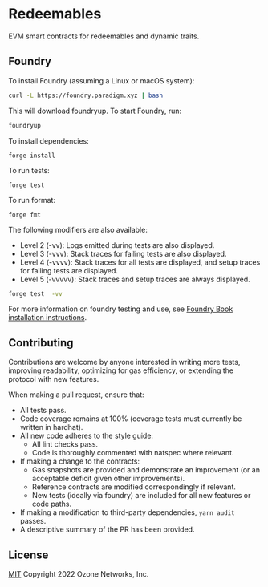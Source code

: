 # Redeemables

EVM smart contracts for redeemables and dynamic traits.

## Foundry

To install Foundry (assuming a Linux or macOS system):

```bash
curl -L https://foundry.paradigm.xyz | bash
```

This will download foundryup. To start Foundry, run:

```bash
foundryup
```

To install dependencies:

```
forge install
```

To run tests:

```
forge test
```

To run format:

```
forge fmt
```

<!--
To run gas snapshot:

```
forge snapshot
```
-->

The following modifiers are also available:

- Level 2 (-vv): Logs emitted during tests are also displayed.
- Level 3 (-vvv): Stack traces for failing tests are also displayed.
- Level 4 (-vvvv): Stack traces for all tests are displayed, and setup traces for failing tests are displayed.
- Level 5 (-vvvvv): Stack traces and setup traces are always displayed.

```bash
forge test  -vv
```

For more information on foundry testing and use, see [Foundry Book installation instructions](https://book.getfoundry.sh/getting-started/installation).

## Contributing

Contributions are welcome by anyone interested in writing more tests, improving readability, optimizing for gas efficiency, or extending the protocol with new features.

When making a pull request, ensure that:

- All tests pass.
- Code coverage remains at 100% (coverage tests must currently be written in hardhat).
- All new code adheres to the style guide:
  - All lint checks pass.
  - Code is thoroughly commented with natspec where relevant.
- If making a change to the contracts:
  - Gas snapshots are provided and demonstrate an improvement (or an acceptable deficit given other improvements).
  - Reference contracts are modified correspondingly if relevant.
  - New tests (ideally via foundry) are included for all new features or code paths.
- If making a modification to third-party dependencies, `yarn audit` passes.
- A descriptive summary of the PR has been provided.

## License

[MIT](LICENSE) Copyright 2022 Ozone Networks, Inc.
